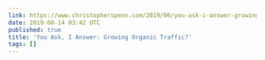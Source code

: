 ```yaml
---
link: https://www.christopherspenn.com/2019/06/you-ask-i-answer-growing-organic-traffic/
date: 2019-08-14 03:42 UTC
published: true
title: 'You Ask, I Answer: Growing Organic Traffic?'
tags: []
---
```




